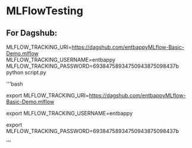 # MLFlowTesting



## For Dagshub:

MLFLOW_TRACKING_URI=https://dagshub.com/entbappyMLflow-Basic-Demo.mlflow \
MLFLOW_TRACKING_USERNAME=entbappy \
MLFLOW_TRACKING_PASSWORD=69384758934750943875098437b \
python script.py


'''bash

export MLFLOW_TRACKING_URI=https://dagshub.com/entbappyMLflow-Basic-Demo.mlflow

export MLFLOW_TRACKING_USERNAME=entbappy

export MLFLOW_TRACKING_PASSWORD=69384758934750943875098437b

'''